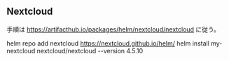 ## Nextcloud

手順は https://artifacthub.io/packages/helm/nextcloud/nextcloud に従う。

helm repo add nextcloud https://nextcloud.github.io/helm/
helm install my-nextcloud nextcloud/nextcloud --version 4.5.10
